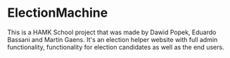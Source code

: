 # ElectionMachine

This is a HAMK School project that was made by Dawid Popek, Eduardo Bassani and Martin Gaens. It's an election helper website with full admin functionality,
functionality for election candidates as well as the end users.
